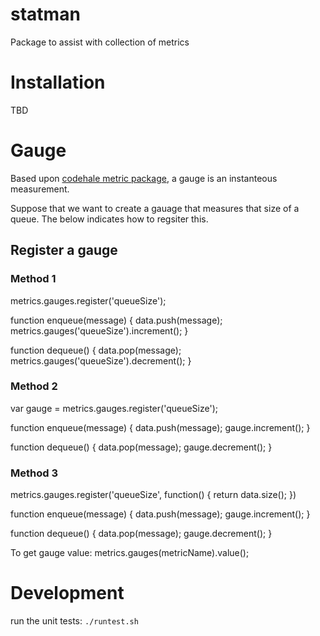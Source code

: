 statman
=======
Package to assist with collection of metrics

Installation
============
TBD



Gauge
=====
Based upon [codehale metric package](http://metrics.codahale.com/getting-started/#gauges), a gauge is an instanteous measurement.

Suppose that we want to create a gauage that measures that size of a queue.  The below indicates how to regsiter this.

Register a gauge
-----------------------
### Method 1
metrics.gauges.register('queueSize');

function enqueue(message) {
	data.push(message);
	metrics.gauges('queueSize').increment();
}

function dequeue() {
	data.pop(message);
	metrics.gauges('queueSize').decrement();
}

### Method 2
var gauge = metrics.gauges.register('queueSize');

function enqueue(message) {
	data.push(message);
	gauge.increment();
}

function dequeue() {
	data.pop(message);
	gauge.decrement();
}

### Method 3
metrics.gauges.register('queueSize', function() {
	return data.size();
})

function enqueue(message) {
	data.push(message);
	gauge.increment();
}

function dequeue() {
	data.pop(message);
	gauge.decrement();
}

To get gauge value:
metrics.gauges(metricName).value();


Development
===========
run the unit tests: `./runtest.sh`
